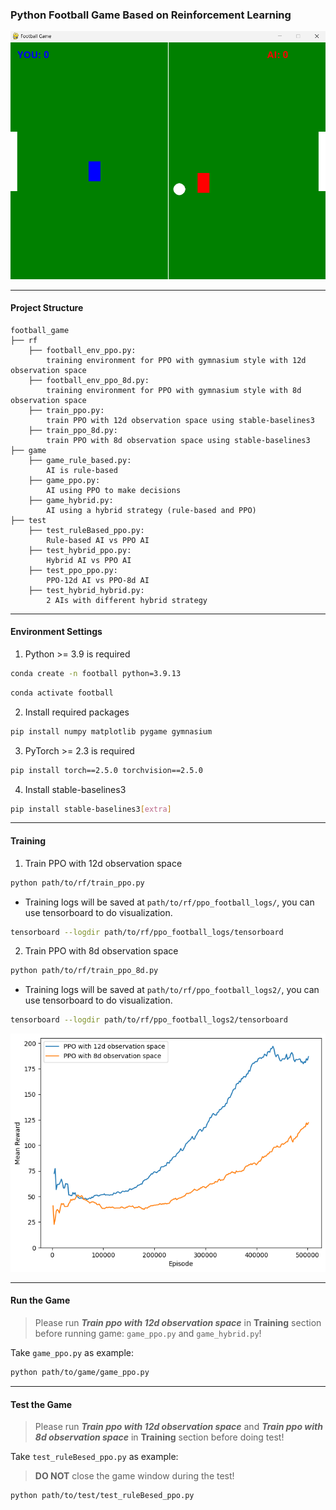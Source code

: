 ### Python Football Game Based on Reinforcement Learning

<div align="center">
  <img src="https://github.com/LZCNB666/football_game_rl/blob/master/game.png">
</div>

___
#### Project Structure
```text
football_game
├── rf 
    ├── football_env_ppo.py:  
        training environment for PPO with gymnasium style with 12d observation space
    ├── football_env_ppo_8d.py:  
        training environment for PPO with gymnasium style with 8d observation space
    ├── train_ppo.py: 
        train PPO with 12d observation space using stable-baselines3 
    ├── train_ppo_8d.py: 
        train PPO with 8d observation space using stable-baselines3
├── game
    ├── game_rule_based.py: 
        AI is rule-based
    ├── game_ppo.py: 
        AI using PPO to make decisions
    ├── game_hybrid.py: 
        AI using a hybrid strategy (rule-based and PPO)
├── test
    ├── test_ruleBased_ppo.py:
        Rule-based AI vs PPO AI
    ├── test_hybrid_ppo.py:
        Hybrid AI vs PPO AI
    ├── test_ppo_ppo.py:
        PPO-12d AI vs PPO-8d AI
    ├── test_hybrid_hybrid.py:
        2 AIs with different hybrid strategy
```
___

#### Environment Settings
1. Python >= 3.9 is required
```bash
conda create -n football python=3.9.13
```
```bash
conda activate football
```
2. Install required packages
```bash
pip install numpy matplotlib pygame gymnasium
```
3. PyTorch >= 2.3 is required
```bash
pip install torch==2.5.0 torchvision==2.5.0
```
4. Install stable-baselines3
```bash
pip install stable-baselines3[extra]
```
___

#### Training

1. Train PPO with 12d observation space
```bash
python path/to/rf/train_ppo.py
```
- Training logs will be saved at `path/to/rf/ppo_football_logs/`, you can use tensorboard to do visualization.
```bash
tensorboard --logdir path/to/rf/ppo_football_logs/tensorboard
```

2. Train PPO with 8d observation space
```bash
python path/to/rf/train_ppo_8d.py
```
- Training logs will be saved at `path/to/rf/ppo_football_logs2/`, you can use tensorboard to do visualization.
```bash
tensorboard --logdir path/to/rf/ppo_football_logs2/tensorboard
```

<div align="center">
  <img src="https://github.com/LZCNB666/football_game_rl/blob/master/training.png">
</div>

___

#### Run the Game
> Please run ***Train ppo with 12d observation space*** in **Training** section before running game: `game_ppo.py` and `game_hybrid.py`! 

Take `game_ppo.py` as example:
```bash
python path/to/game/game_ppo.py
```
___

#### Test the Game
> Please run ***Train ppo with 12d observation space*** and ***Train ppo with 8d observation space*** in **Training** section before doing test!

Take `test_ruleBesed_ppo.py` as example:
> **DO NOT** close the game window during the test!
```bash
python path/to/test/test_ruleBesed_ppo.py
```

